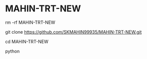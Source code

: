 # MAHIN-TRT-NEW

rm -rf MAHIN-TRT-NEW

git clone https://github.com/SKMAHIN99935/MAHIN-TRT-NEW.git

cd MAHIN-TRT-NEW

python 
